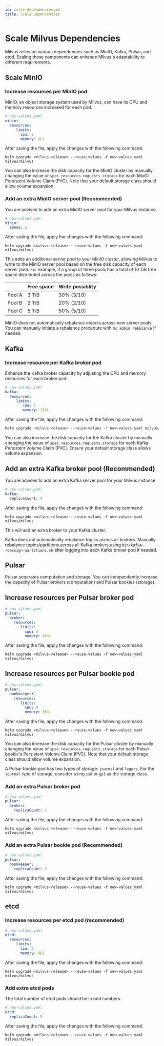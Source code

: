 ```yaml
---
id: scale-dependencies.md
title: Scale Dependencies
---
```


# Scale Milvus Dependencies

Milvus relies on various dependencies such as MinIO, Kafka, Pulsar, and etcd. Scaling these components can enhance Milvus's adaptability to different requirements.

## Scale MinIO

### Increase resources per MinIO pod

MinIO, an object storage system used by Milvus, can have its CPU and memory resources increased for each pod.

```yaml
# new-values.yaml
minio:
  resources:
     limits:
       cpu: 2
       memory: 8Gi
```

After saving the file, apply the changes with the following command:

```shell
helm upgrade <milvus-release> --reuse-values -f new-values.yaml milvus/milvus
```

You can also increase the disk capacity for the MioIO cluster by manually changing the value of `spec.resources.requests.storage` for each MioIO Persistent Volume Claim (PVC). Note that your default storage class should allow volume expansion.

### Add an extra MinIO server pool (Recommended)

You are advised to add an extra MioIO server pool for your Milvus instance.

```yaml
# new-values.yam;
minio:
  zones: 2
```

After saving the file, apply the changes with the following command:

```shell
helm upgrade <milvus-release> --reuse-values -f new-values.yaml milvus/milvus
```

This adds an additional server pool to your MinIO cluster, allowing Milvus to write to the MinIO server pool based on the free disk capacity of each server pool. For example, if a group of three pools has a total of 10 TiB free space distributed across the pools as follows:

|        | Free space | Write possiblity |
|--------|------------|------------------|
| Pool A | 3 TiB      | 30% (3/10)       |
| Pool B | 2 TiB      | 20% (2/10)       |
| Pool C | 5 TiB      | 50% (5/10)       |

<div class="alert note">

MinIO does not automatically rebalance objects across new server pools. You can manually initiate a rebalance procedure with `mc admin rebalance` if needed.

</div>

## Kafka

### Increase resource per Kafka broker pod

Enhance the Kafka broker capacity by adjusting the CPU and memory resources for each broker pod.

```yaml
# new-values.yaml
kafka:
  resources:
     limits:
        cpu: 2
        memory: 12Gi
```

After saving the file, apply the changes with the following command:

```bash
helm upgrade <milvus-release> --reuse-values -f new-values.yaml milvus/milvus
```

You can also increase the disk capacity for the Kafka cluster by manually changing the value of `spec.resources.requests.storage` for each Kafka Persistent Volume Claim (PVC). Ensure your default storage class allows volume expansion.

## Add an extra Kafka broker pool (Recommended)

You are advised to add an extra Kafka server pool for your Milvus instance.

```yaml
# new-values.yaml
kafka:
  replicaCount: 4
```

After saving the file, apply the changes with the following command:

```shell
helm upgrade <milvus-release> --reuse-values -f new-values.yaml milvus/milvus
```

This will add an extra broker to your Kafka cluster. 

<div class="alert note">

Kafka does not automatically rebalance topics across all brokers. Manually rebalance topics/partitions across all Kafka brokers using `bin/kafka-reassign-partitions.sh` after logging into each Kafka broker pod if needed.

</div>

## Pulsar

Pulsar separates computation and storage. You can independently increase the capacity of Pulsar brokers (computation) and Pulsar bookies (storage).

## Increase resources per Pulsar broker pod

```yaml
# new-values.yaml
pulsar:
  broker:
    resources:
       limits:
         cpu: 4
         memory: 16Gi
```

After saving the file, apply the changes with the following command:

```shell
helm upgrade <milvus-release> --reuse-values -f new-values.yaml milvus/milvus
```

## Increase resources per Pulsar bookie pod

```yaml
# new-values.yaml
pulsar:
  bookkeeper:
    resources:
       limits:
         cpu: 4
         memory: 16Gi
```

After saving the file, apply the changes with the following command:

```shell
helm upgrade <milvus-release> --reuse-values -f new-values.yaml milvus/milvus
```

You can also increase the disk capacity for the Pulsar cluster by manually changing the value of `spec.resources.requests.storage` for each Pulsar bookie's Persistent Volume Claim (PVC). Note that your default storage class should allow volume expansion.

A Pulsar bookie pod has two types of storage: `journal` and `legers`. For the `journal` type of storage, consider using `ssd` or `gp3` as the storage class.

### Add an extra Pulsar broker pod

```yaml
# new-values.yaml
pulsar:
  broker:
    replicaCount: 3
```

After saving the file, apply the changes with the following command:

```shell
helm upgrade <milvus-release> --reuse-values -f new-values.yaml milvus/milvus
```


### Add an extra Pulsar bookie pod (Recommended)

```yaml
# new-values.yaml
pulsar:
  bookkeeper:
    replicaCount: 3
```

After saving the file, apply the changes with the following command:

```shell
helm upgrade <milvus-release> --reuse-values -f new-values.yaml milvus/milvus
```

## etcd

### Increase resources per etcd pod (recommended)

```yaml
# new-values.yaml
etcd:
  resources:
     limits:
       cpu: 2
       memory: 8Gi
```

After saving the file, apply the changes with the following command:

```shell
helm upgrade <milvus-release> --reuse-values -f new-values.yaml milvus/milvus
```

### Add extra etcd pods

The total number of etcd pods should be in odd numbers.

```yaml
# new-values.yaml
etcd:
  replicaCount: 5
```

After saving the file, apply the changes with the following command:

```shell
helm upgrade <milvus-release> --reuse-values -f new-values.yaml milvus/milvus
```
